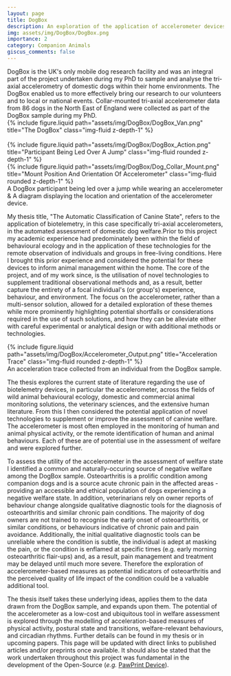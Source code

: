 ```yaml
---
layout: page
title: DogBox
description: An exploration of the application of accelerometer devices to domestic dogs.
img: assets/img/DogBox/DogBox.png
importance: 2
category: Companion Animals
giscus_comments: false
---
```


<div class="row align-items-center">
	<div class="col-8 mt-3 mt-md-0">
		<div>DogBox is the UK's only mobile dog research facility and was an integral part of the project undertaken during my PhD to sample and analyse the tri-axial accelerometry of domestic dogs within their home environments. The DogBox enabled us to more effectively bring our research to our volunteers and to local or national events. Collar-mounted tri-axial accelerometer data from 86 dogs in the North East of England were collected as part of the DogBox sample during my PhD. </div>
	</div>
    <div class="col-4 mt-3 mt-md-0">
        {% include figure.liquid path="assets/img/DogBox/DogBox_Van.png" title="The DogBox" class="img-fluid z-depth-1" %}
    </div>
</div>

<br>

<div class="row justify-content-sm-center">
    <div class="col-sm mt-3 mt-md-0">
        {% include figure.liquid path="assets/img/DogBox/DogBox_Action.png" title="Participant Being Led Over A Jump" class="img-fluid rounded z-depth-1" %}
    </div>
	<div class="col-sm mt-3 mt-md-0">
        {% include figure.liquid path="assets/img/DogBox/Dog_Collar_Mount.png" title="Mount Position And Orientation Of Accelerometer" class="img-fluid rounded z-depth-1" %}
    </div>
</div>
<div class="caption">
    A DogBox participant being led over a jump while wearing an accelerometer & A diagram displaying the location and orientation of the accelerometer device.
</div>

<p>My thesis title, "The Automatic Classification of Canine State", refers to the application of biotelemetry, in this case specifically tri-axial accelerometers, in the automated assessment of domestic dog welfare.Prior to this project my academic experience had predominately been within the field of behavioural ecology and in the application of these technologies for the remote observation of individuals and groups in free-living conditions. Here I brought this prior experience and considered the potential for these devices to inform animal management within the home. The core of the project, and of my work since, is the utilisation of novel technologies to supplement traditional observational methods and, as a result, better capture the entirety of a focal individual's (or group's) experience, behaviour, and environment. The focus on the accelerometer, rather than a multi-sensor solution, allowed for a detailed exploration of these themes while more prominently highlighting potential shortfalls or considerations required in the use of such solutions, and how they can be alleviate either with careful experimental or analytical design or with additional methods or technologies.</p>

<div class="row">
    <div class="col-sm mt-3 mt-md-0">
        {% include figure.liquid path="assets/img/DogBox/Accelerometer_Output.png" title="Acceleration Trace" class="img-fluid rounded z-depth-1" %}
    </div>
</div>
<div class="caption">
    An acceleration trace collected from an individual from the DogBox sample.
</div>

<p>The thesis explores the current state of literature regarding the use of biotelemetry devices, in particular the accelerometer, across the fields of wild animal behavioural ecology, domestic and commercial animal monitoring solutions, the veterinary sciences, and the extensive human literature. From this I then considered the potential application of novel technologies to supplement or improve the assessment of canine welfare. The accelerometer is most often employed in the monitoring of human and animal physical activity, or the remote identification of human and animal behaviours. Each of these are of potential use in the assessment of welfare and were explored further.</p>

<p>To assess the utility of the accelerometer in the assessment of welfare state I identified a common and naturally-occuring source of negative welfare among the DogBox sample. Osteoarthritis is a prolific condition among companion dogs and is a source acute chronic pain in the affected areas - providing an accessible and ethical population of dogs experiencing a negative welfare state. In addition, veterinarians rely on owner reports of behaviour change alongside qualitative diagnostic tools for the diagnosis of osteoarthritis and similar chronic pain conditions. The majority of dog owners are not trained to recognise the early onset of osteoarthritis, or similar conditions, or behaviours indicative of chronic pain and pain avoidance. Additionally, the initial qualitative diagnostic tools can be unreliable where the condition is subtle, the individual is adept at masking the pain, or the condition is enflamed at specific times (e.g. early morning osteoarthritic flair-ups) and, as a result, pain management and treatment may be delayed until much more severe. Therefore the exploration of accelerometer-based measures as potential indicators of osteoarthritis and the perceived quality of life impact of the condition could be a valuable additional tool.</p>

<p>The thesis itself takes these underlying ideas, applies them to the data drawn from the DogBox sample, and expands upon them. The potential of the accelerometer as a low-cost and ubiquitous tool in welfare assessment is explored through the modelling of acceleration-based measures of physical activity, postural state and transitions, welfare-relevant behaviours, and circadian rhythms. Further details can be found in my thesis or in upcoming papers. This page will be updated with direct links to published articles and/or preprints once available. It should also be stated that the work undertaken throughout this project was fundamental in the development of the Open-Source (<i>e.g.</i> <a href="https://josullivan93.github.io/projects/pawprint_project/">PawPrint Device</a>).</p>